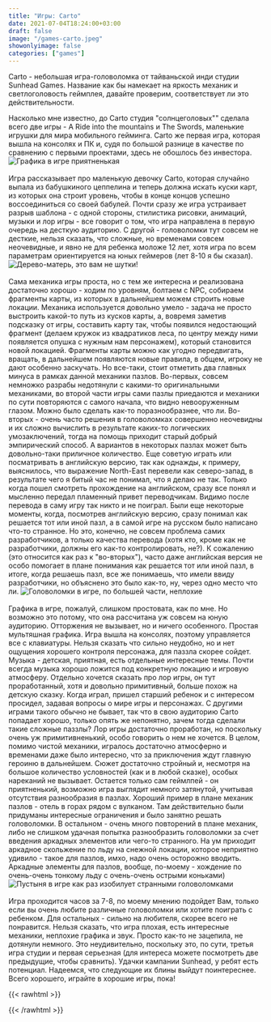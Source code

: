 ```yaml
---
title: "Игры: Carto"
date: 2021-07-04T18:24:00+03:00
draft: false
image: "/games-carto.jpeg"
showonlyimage: false
categories: ["games"]
---
```

Carto - небольшая игра-головоломка от тайваньской инди студии Sunhead Games. Название как бы намекает на яркость механик и светлоголовость геймплея, давайте проверим, соответствует ли это действительности.
<!--more-->
Насколько мне известно, до Carto студия "солнцеголовых"" сделала всего две игры - A Ride into the mountains и The Swords, маленькие игрушки для мира мобильного гейминга. Carto же первая игра, которая вышла на консолях и ПК и, судя по большой разнице в качестве по сравнению с первыми проектами, здесь не обошлось без инвестора.
![Графика в игре приятненькая](/games-carto1.png)
</br>  
Игра рассказывает про маленькую девочку Carto, которая случайно выпала из бабушкиного цеппелина и теперь должна искать куски карт, из которых она строит уровень, чтобы в конце концов успешно воссоединиться со своей бабулей. Почти сразу же игра устраивает разрыв шаблона - с одной стороны, стилистика рисовки, анимаций, музыки и лор игры - все говорит о том, что игра направлена в первую очередь на десткую аудиторию. С другой - головоломки тут совсем не десткие, нельзя сказать, что сложные, но временами совсем неочевидные, и явно не для ребенка моложе 12 лет, хотя игра по всем параметрам ориентируется на юных геймеров (лет 8-10 я бы сказал).
![Дерево-матерь, это вам не шутки!](/games-carto2.jpg)
</br>  
Сама механика игры проста, но с тем же интересна и реализована достаточно хорошо - ходим по уровням, болтаем с NPC, собираем фрагменты карты, из которых в дальнейшем можем строить новые локации. Механика используется довольно умело - задача не просто выстроить какой-то путь из кусков карты, а, вовремя заметив подсказку от игры, составить карту так, чтобы появился недостающий фрагмент (делаем кружок из квадратиков леса, по центру между ними появляется опушка с нужным нам персонажем), который становится новой локацией. Фрагменты карты можно как угодно передвигать, вращать, в дальнейшем появляются новые правила, в общем, игроку не дают особенно заскучать. Но все-таки, стоит отметить два главных минуса в рамках данной механики пазлов. Во-первых, совсем немножко разрабы недотянули с какими-то оригинальными механиками, во второй части игры сами пазлы приедаются и механики по сути повторяются с самого начала, что видно невооруженным глазом. Можно было сделать как-то поразнообразнее, что ли. Во-вторых - очень часто решения в головоломках совершенно неочевидны и их сложно вычислить в результате каких-то логических умозаключений, тогда на помощь приходит старый добрый эмпирический способ. А вариантов в некоторых пазлах может быть довольно-таки приличное количество. Еще советую играть или посматривать в английскую версию, так как однажды, к примеру, выяснилось, что выражение North-East перевели как северо-запад, в результате чего я битый час не понимал, что я делаю не так. Только когда пошел смотреть прохождение на английском, сразу все понял и мысленно передал пламенный привет переводчикам. Видимо после перевода в саму игру так никто и не поиграл. Были еще некоторые моменты, когда, посмотрев английскую версию, сразу понимал как решается тот или иной пазл, а в самой игре на русском было написано что-то странное. Но это, конечно, не совсем проблема самих разработчиков, а только качества перевода (хотя кто, кроме как не разработчики, должны его как-то контролировать, не?). К сожалению (это относится как раз к "во-вторых"), часто даже английская версия не особо помогает в плане понимания как решается тот или иной пазл, в итоге, когда решаешь пазл, все же понимаешь, что имели ввиду разработчики, но объяснено это было как-то, ну, через одно место что ли.
![Головоломки в игре, по большей части, неплохие](/games-carto3.jpg)
</br>  
Графика в игре, пожалуй, слишком простовата, как по мне. Но возможно это потому, что она рассчитана уж совсем на юную аудиторию. Отторжения не вызывает, но и ничего особенного. Простая мультяшная графика. Игра вышла на консолях, поэтому управляется все с клавиатуры. Нельзя сказать что сильно неудобно, но и нет ощущения хорошего контроля персонажа, для паззла скорее сойдет. Музыка - детская, приятная, есть отдельные интересные темы. Почти всегда музыка хорошо ложится под конкретную локацию и игровую атмосферу. Отдельно хочется сказать про лор игры, он тут проработанный, хотя и довольно примитивный, больше похож на детскую сказку. Когда играл, пришел старший ребенок и с интересом просидел, задавая вопросы о мире игры и персонажах. С другими играми такого обычно не бывает, так что в свою аудиторию Carto попадает хорошо, только опять же непонятно, зачем тогда сделали такие сложные паззлы? Лор игры достаточно проработан, но поскольку очень уж примитивненький, особо говорить о нем не хочется. В целом, помимо чистой механики, игралось достаточно атмосферно и временами даже было интересно, что за приключения ждут главную героиню в дальнейшем. Сюжет достаточно стройный и, несмотря на большое количество условностей (как и в любой сказке), особых нареканий не вызывает. Остается только сам геймлпей - он приятненький, возможно игра выглядит немного затянутой, учитывая отсутствия разнообразия в пазлах. Хороший пример в плане механик пазлов - отель в горах рядом с вулканом. Там действительно были придуманы интересные ограничения и было занятно решать головоломки. В остальном - очень много повторений в плане механик, либо не слишком удачная попытка разнообразить головоломки за счет введения аркадных элементов или чего-то странного. На ум приходит аркадное скольжение по льду на снежной локации, которое неприятно удивило - такое для пазлов, имхо, надо очень осторожно вводить. Аркадные элементы для пазлов, вообще, по-моему - хождение по очень-очень тонкому льду с очень-очень острыми коньками)
![Пустыня в игре как раз изобилует странными головоломками](/games-carto4.jpg)
</br>  
Игра проходится часов за 7-8, по моему мнению подойдет Вам, только если вы очень любите различные головоломки или хотите поиграть с ребенком. Для остальных - сильно на любителя, скорее всего не понравится. Нельзя сказать, что игра плохая, есть интересные механики, неплохие графика и звук. Просто как-то не зацепила, не дотянули немного. Это неудивительно, поскольку это, по сути, третья игра студии и первая серьезная (для интереса можете посмотреть две предыдущие, чтобы сравнить). Удачки кампании Sunhead, у ребят есть потенциал. Надеемся, что следующие их блины выйдут поинтереснее. Всего хорошего, играйте в хорошие игры, пока!
</br>  


{{< rawhtml >}}
<div id="graphcomment"></div>
<script type="text/javascript">

  window.gc_params = {
    graphcomment_id: 'https-psyhut-ru',

    // if your website has a fixed header, indicate it's height in pixels
    fixed_header_height: 0,
  };
  
  (function() {
    var gc = document.createElement('script'); gc.type = 'text/javascript'; gc.async = true;
    gc.src = 'https://graphcomment.com/js/integration.js?' + Math.round(Math.random() * 1e8);
    (document.getElementsByTagName('head')[0] || document.getElementsByTagName('body')[0]).appendChild(gc);
  })();

</script>
{{< /rawhtml >}}